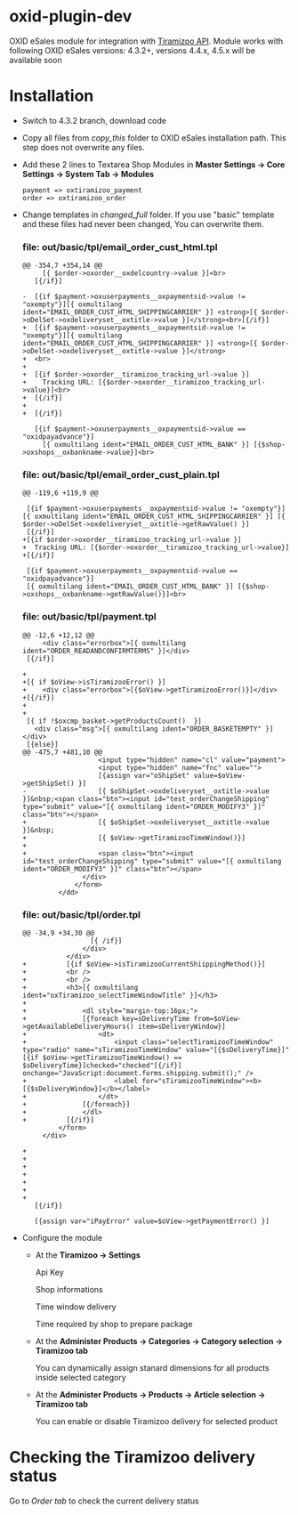 oxid-plugin-dev
===============

OXID eSales module for integration with [Tiramizoo API](http://dev.tiramizoo.com/).
Module works with following OXID eSales versions: 4.3.2+, versions 4.4.x, 4.5.x will be available soon

# Installation #

*	Switch to 4.3.2 branch, download code

*   Copy all files from *copy_this* folder to OXID eSales installation path. This step does not overwrite any files.

*   Add these 2 lines to Textarea Shop Modules in **Master Settings -> Core Settings -> System Tab -> Modules**

    ```
    payment => oxtiramizoo_payment
    order => oxtiramizoo_order
    ```

*   Change templates in *changed_full* folder. If you use "basic" template and these files had never been changed, You can overwrite them.

    ### file: out/basic/tpl/email_order_cust_html.tpl ###

    ```
    @@ -354,7 +354,14 @@
         [{ $order->oxorder__oxdelcountry->value }]<br>
       [{/if}]

    -  [{if $payment->oxuserpayments__oxpaymentsid->value != "oxempty"}][{ oxmultilang ident="EMAIL_ORDER_CUST_HTML_SHIPPINGCARRIER" }] <strong>[{ $order->oDelSet->oxdeliveryset__oxtitle->value }]</strong><br>[{/if}]
    +  [{if $payment->oxuserpayments__oxpaymentsid->value != "oxempty"}][{ oxmultilang ident="EMAIL_ORDER_CUST_HTML_SHIPPINGCARRIER" }] <strong>[{ $order->oDelSet->oxdeliveryset__oxtitle->value }]</strong>
    +  <br>
    +
    +  [{if $order->oxorder__tiramizoo_tracking_url->value }]
    +    Tracking URL: [{$order->oxorder__tiramizoo_tracking_url->value}]<br>
    +  [{/if}]
    +
    +  [{/if}]

       [{if $payment->oxuserpayments__oxpaymentsid->value == "oxidpayadvance"}]
         [{ oxmultilang ident="EMAIL_ORDER_CUST_HTML_BANK" }] [{$shop->oxshops__oxbankname->value}]<br>

    ```

    ### file: out/basic/tpl/email_order_cust_plain.tpl ###

    ```
    @@ -119,6 +119,9 @@

     [{if $payment->oxuserpayments__oxpaymentsid->value != "oxempty"}][{ oxmultilang ident="EMAIL_ORDER_CUST_HTML_SHIPPINGCARRIER" }] [{ $order->oDelSet->oxdeliveryset__oxtitle->getRawValue() }]
     [{/if}]
    +[{if $order->oxorder__tiramizoo_tracking_url->value }]
    +  Tracking URL: [{$order->oxorder__tiramizoo_tracking_url->value}]
    +[{/if}]

     [{if $payment->oxuserpayments__oxpaymentsid->value == "oxidpayadvance"}]
     [{ oxmultilang ident="EMAIL_ORDER_CUST_HTML_BANK" }] [{$shop->oxshops__oxbankname->getRawValue()}]<br>

    ```

    ### file: out/basic/tpl/payment.tpl ###

    ```
    @@ -12,6 +12,12 @@
         <div class="errorbox">[{ oxmultilang ident="ORDER_READANDCONFIRMTERMS" }]</div>
     [{/if}]

    +
    +[{ if $oView->isTiramizooError() }]
    +    <div class="errorbox">[{$oView->getTiramizooError()}]</div>
    +[{/if}]
    +
    +
     [{ if !$oxcmp_basket->getProductsCount()  }]
       <div class="msg">[{ oxmultilang ident="ORDER_BASKETEMPTY" }]</div>
     [{else}]
    @@ -475,7 +481,10 @@
                       <input type="hidden" name="cl" value="payment">
                       <input type="hidden" name="fnc" value="">
                       [{assign var="oShipSet" value=$oView->getShipSet() }]
    -                  [{ $oShipSet->oxdeliveryset__oxtitle->value }]&nbsp;<span class="btn"><input id="test_orderChangeShipping" type="submit" value="[{ oxmultilang ident="ORDER_MODIFY3" }]" class="btn"></span>
    +                  [{ $oShipSet->oxdeliveryset__oxtitle->value }]&nbsp;
    +                  [{ $oView->getTiramizooTimeWindow()}]
    +
    +                  <span class="btn"><input id="test_orderChangeShipping" type="submit" value="[{ oxmultilang ident="ORDER_MODIFY3" }]" class="btn"></span>
                   </div>
                 </form>
             </dd>

    ```

    ### file: out/basic/tpl/order.tpl ###


    ```
    @@ -34,9 +34,30 @@
                     [{ /if}]
                   </div>
               </div>
    +          [{if $oView->isTiramizooCurrentShiippingMethod()}]
    +          <br />
    +          <br />
    +          <h3>[{ oxmultilang ident="oxTiramizoo_selectTimeWindowTitle" }]</h3>
    +
    +              <dl style="margin-top:16px;">
    +              [{foreach key=sDeliveryTime from=$oView->getAvailableDeliveryHours() item=sDeliveryWindow}]
    +                  <dt>
    +                      <input class="selectTiramizooTimeWindow" type="radio" name="sTiramizooTimeWindow" value="[{$sDeliveryTime}]" [{if $oView->getTiramizooTimeWindow() == $sDeliveryTime}]checked="checked"[{/if}] onchange="JavaScript:document.forms.shipping.submit();" />
    +                      <label for="sTiramizooTimeWindow"><b>[{$sDeliveryWindow}]</b></label>
    +                  </dt>
    +              [{/foreach}]
    +              </dl>
    +          [{/if}]
             </form>
         </div>

    +
    +
    +
    +
    +
    +
    +
       [{/if}]

       [{assign var="iPayError" value=$oView->getPaymentError() }]

    ```



*   Configure the module
    -   At the **Tiramizoo -> Settings**

        Api Key

        Shop informations

        Time window delivery

        Time required by shop to prepare package

    -   At the **Administer Products -> Categories -> Category selection -> Tiramizoo tab**

        You can dynamically assign stanard dimensions for all products inside selected category

    -   At the **Administer Products -> Products -> Article selection -> Tiramizoo tab**

        You can enable or disable Tiramizoo delivery for selected product

# Checking the Tiramizoo delivery status #

Go to *Order tab* to check the current delivery status